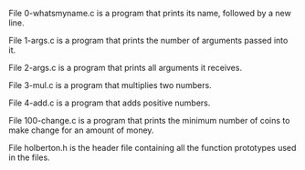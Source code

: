 
File 0-whatsmyname.c is a program that prints its name, followed by a new line.


File 1-args.c is a program that prints the number of arguments passed into it.


File 2-args.c is a program that prints all arguments it receives.


File 3-mul.c is a program that multiplies two numbers.


File 4-add.c is a program that adds positive numbers.


File 100-change.c is a program that prints the minimum number of coins to make change for an amount of money.


File holberton.h is the header file containing all the function prototypes used in the files.
